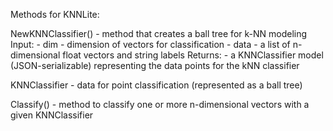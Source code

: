 Methods for KNNLite:

NewKNNClassifier() - method that creates a ball tree for k-NN modeling
Input:
    - dim - dimension of vectors for classification
    - data - a list of n-dimensional float vectors and string labels
Returns:
    - a KNNClassifier model (JSON-serializable) representing the data points for the kNN classifier

KNNClassifier - data for point classification (represented as a ball tree)

Classify() - method to classify one or more n-dimensional vectors with a given KNNClassifier
